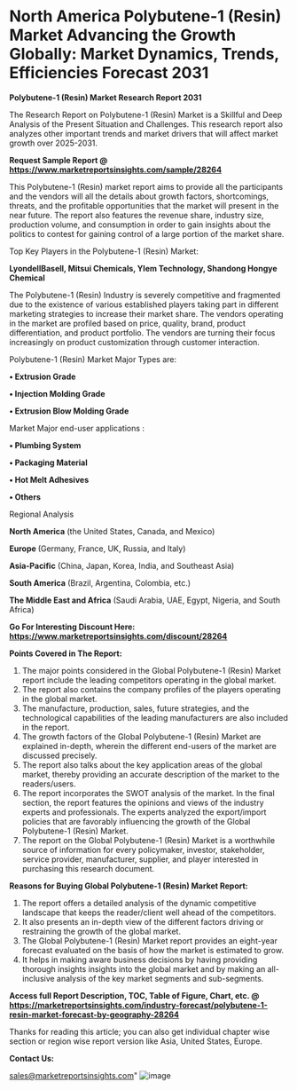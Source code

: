 # North America Polybutene-1 (Resin) Market Advancing the Growth Globally: Market Dynamics, Trends, Efficiencies Forecast 2031

<strong>Polybutene-1 (Resin) Market Research Report 2031</strong>

The Research Report on Polybutene-1 (Resin) Market is a Skillful and Deep Analysis of the Present Situation and Challenges. This research report also analyzes other important trends and market drivers that will affect market growth over 2025-2031.

<strong>Request Sample Report @ <a href=https://www.marketreportsinsights.com/sample/28264>https://www.marketreportsinsights.com/sample/28264</a></strong>

This Polybutene-1 (Resin) market report aims to provide all the participants and the vendors will all the details about growth factors, shortcomings, threats, and the profitable opportunities that the market will present in the near future. The report also features the revenue share, industry size, production volume, and consumption in order to gain insights about the politics to contest for gaining control of a large portion of the market share.

Top Key Players in the Polybutene-1 (Resin) Market:

<strong>LyondellBasell, Mitsui Chemicals, Ylem Technology, Shandong Hongye Chemical</strong>

The Polybutene-1 (Resin) Industry is severely competitive and fragmented due to the existence of various established players taking part in different marketing strategies to increase their market share. The vendors operating in the market are profiled based on price, quality, brand, product differentiation, and product portfolio. The vendors are turning their focus increasingly on product customization through customer interaction.

Polybutene-1 (Resin) Market Major Types are:

<strong>• Extrusion Grade

• Injection Molding Grade

• Extrusion Blow Molding Grade</strong>

Market Major end-user applications :

<strong>• Plumbing System

• Packaging Material

• Hot Melt Adhesives

• Others</strong>

Regional Analysis

</u><strong><b>North America</b></strong> (the United States, Canada, and Mexico)

<strong><b>Europe </b></strong>(Germany, France, UK, Russia, and Italy)

<strong><b>Asia-Pacific</b></strong> (China, Japan, Korea, India, and Southeast Asia)

<strong><b>South America</b></strong> (Brazil, Argentina, Colombia, etc.)

<strong><b>The Middle East and Africa</b></strong> (Saudi Arabia, UAE, Egypt, Nigeria, and South Africa)

<strong>Go For Interesting Discount Here: <a href=https://www.marketreportsinsights.com/discount/28264>https://www.marketreportsinsights.com/discount/28264</a></strong>

<strong>Points Covered in The Report:</strong>
<ol>
  <li>The major points considered in the Global Polybutene-1 (Resin) Market report include the leading competitors operating in the global market.</li>
  <li>The report also contains the company profiles of the players operating in the global market.</li>
  <li>The manufacture, production, sales, future strategies, and the technological capabilities of the leading manufacturers are also included in the report.</li>
  <li>The growth factors of the Global Polybutene-1 (Resin) Market are explained in-depth, wherein the different end-users of the market are discussed precisely.</li>
  <li>The report also talks about the key application areas of the global market, thereby providing an accurate description of the market to the readers/users.</li>
  <li>The report incorporates the SWOT analysis of the market. In the final section, the report features the opinions and views of the industry experts and professionals. The experts analyzed the export/import policies that are favorably influencing the growth of the Global Polybutene-1 (Resin) Market.</li>
  <li>The report on the Global Polybutene-1 (Resin) Market is a worthwhile source of information for every policymaker, investor, stakeholder, service provider, manufacturer, supplier, and player interested in purchasing this research document.</li>
</ol>
<strong>Reasons for Buying Global Polybutene-1 (Resin) Market Report:</strong>

<ol>
  <li>The report offers a detailed analysis of the dynamic competitive landscape that keeps the reader/client well ahead of the competitors.</li>
  <li>It also presents an in-depth view of the different factors driving or restraining the growth of the global market.</li>
  <li>The Global Polybutene-1 (Resin) Market report provides an eight-year forecast evaluated on the basis of how the market is estimated to grow.</li>
  <li>It helps in making aware business decisions by having providing thorough insights insights into the global market and by making an all-inclusive analysis of the key market segments and sub-segments.</li>
</ol>
<strong>Access full Report Description, TOC, Table of Figure, Chart, etc. @ <a href=https://marketreportsinsights.com/industry-forecast/polybutene-1-resin-market-forecast-by-geography-28264>https://marketreportsinsights.com/industry-forecast/polybutene-1-resin-market-forecast-by-geography-28264</a></strong>


Thanks for reading this article; you can also get individual chapter wise section or region wise report version like Asia, United States, Europe.

<strong>Contact Us:</strong>

sales@marketreportsinsights.com"
![image](https://github.com/user-attachments/assets/b5ae3720-d298-4a49-8081-d203f548acbb)
